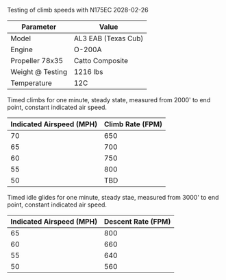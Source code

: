
Testing of climb speeds with N175EC 2028-02-26

|Parameter | Value |
|-|-|
|Model | AL3 EAB (Texas Cub) |
|Engine | O-200A |
|Propeller 78x35 | Catto Composite|
|Weight @ Testing |1216 lbs |
|Temperature |  12C |

Timed climbs for one minute, steady state, measured from 2000' to end point, constant indicated air speed.

| Indicated Airspeed (MPH) | Climb Rate (FPM) |
|-|-|
| 70 | 650 |
| 65 | 700 |
|60 | 750|
|55| 800 |
|50 | TBD |

Timed idle glides for one minute, steady stae, measured from 3000' to end point, constant indicated air speed.

| Indicated Airspeed (MPH) | Descent Rate (FPM) |
|-|-|
| 65 | 800 |
|60 | 660|
|55| 640 |
|50 | 560 |

